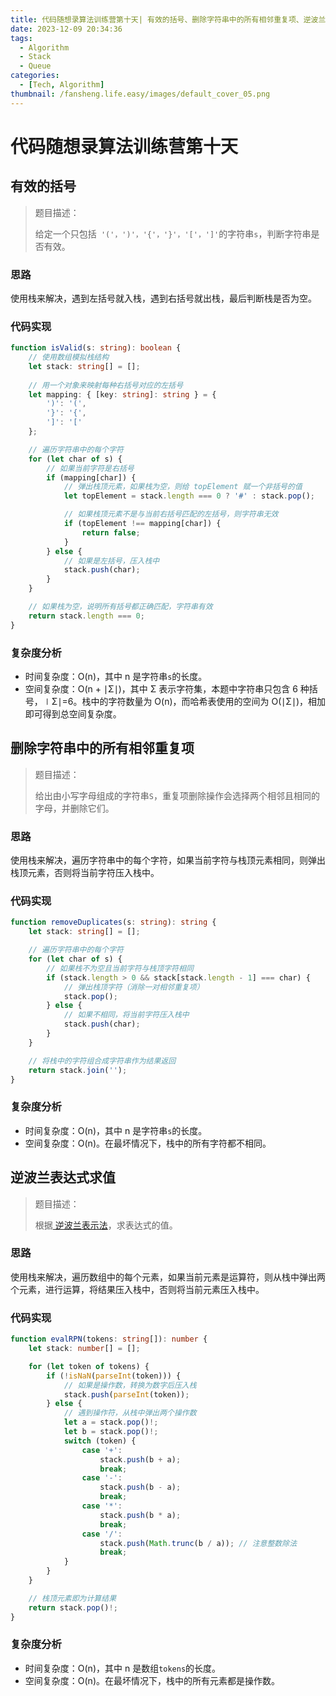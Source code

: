 ```yaml
---
title: 代码随想录算法训练营第十天| 有效的括号、删除字符串中的所有相邻重复项、逆波兰表达式求值
date: 2023-12-09 20:34:36
tags:
  - Algorithm
  - Stack
  - Queue
categories:
  - [Tech, Algorithm]
thumbnail: /fansheng.life.easy/images/default_cover_05.png
---
```


# 代码随想录算法训练营第十天

## 有效的括号

> 题目描述：
> 
> 给定一个只包括` '('，')'，'{'，'}'，'['，']'`的字符串`s`，判断字符串是否有效。

### 思路

使用栈来解决，遇到左括号就入栈，遇到右括号就出栈，最后判断栈是否为空。

### 代码实现

```typescript
function isValid(s: string): boolean {
	// 使用数组模拟栈结构
	let stack: string[] = [];
	
	// 用一个对象来映射每种右括号对应的左括号
	let mapping: { [key: string]: string } = {
		')': '(',
		'}': '{',
		']': '['
	};

	// 遍历字符串中的每个字符
	for (let char of s) {
		// 如果当前字符是右括号
		if (mapping[char]) {
			// 弹出栈顶元素，如果栈为空，则给 topElement 赋一个非括号的值
			let topElement = stack.length === 0 ? '#' : stack.pop();

			// 如果栈顶元素不是与当前右括号匹配的左括号，则字符串无效
			if (topElement !== mapping[char]) {
				return false;
			}
		} else {
			// 如果是左括号，压入栈中
			stack.push(char);
		}
	}

	// 如果栈为空，说明所有括号都正确匹配，字符串有效
	return stack.length === 0;
}
```

### 复杂度分析

+ 时间复杂度：O(n)，其中 n 是字符串`s`的长度。
+ 空间复杂度：O(n + ∣Σ∣)，其中 Σ 表示字符集，本题中字符串只包含 6 种括号，∣Σ∣=6。栈中的字符数量为 O(n)，而哈希表使用的空间为 O(∣Σ∣)，相加即可得到总空间复杂度。

## 删除字符串中的所有相邻重复项

> 题目描述：
> 
> 给出由小写字母组成的字符串`S`，重复项删除操作会选择两个相邻且相同的字母，并删除它们。

### 思路

使用栈来解决，遍历字符串中的每个字符，如果当前字符与栈顶元素相同，则弹出栈顶元素，否则将当前字符压入栈中。

### 代码实现

```typescript
function removeDuplicates(s: string): string {
	let stack: string[] = [];

	// 遍历字符串中的每个字符
	for (let char of s) {
		// 如果栈不为空且当前字符与栈顶字符相同
		if (stack.length > 0 && stack[stack.length - 1] === char) {
			// 弹出栈顶字符（消除一对相邻重复项）
			stack.pop();
		} else {
			// 如果不相同，将当前字符压入栈中
			stack.push(char);
		}
	}

	// 将栈中的字符组合成字符串作为结果返回
	return stack.join('');
}
```

### 复杂度分析

+ 时间复杂度：O(n)，其中 n 是字符串`s`的长度。
+ 空间复杂度：O(n)。在最坏情况下，栈中的所有字符都不相同。

## 逆波兰表达式求值

> 题目描述：
> 
> 根据[ 逆波兰表示法](https://baike.baidu.com/item/逆波兰式/128437)，求表达式的值。

### 思路

使用栈来解决，遍历数组中的每个元素，如果当前元素是运算符，则从栈中弹出两个元素，进行运算，将结果压入栈中，否则将当前元素压入栈中。

### 代码实现

```typescript
function evalRPN(tokens: string[]): number {
	let stack: number[] = [];

	for (let token of tokens) {
		if (!isNaN(parseInt(token))) {
			// 如果是操作数，转换为数字后压入栈
			stack.push(parseInt(token));
		} else {
			// 遇到操作符，从栈中弹出两个操作数
			let a = stack.pop()!;
			let b = stack.pop()!;
			switch (token) {
				case '+':
					stack.push(b + a);
					break;
				case '-':
					stack.push(b - a);
					break;
				case '*':
					stack.push(b * a);
					break;
				case '/':
					stack.push(Math.trunc(b / a)); // 注意整数除法
					break;
			}
		}
	}

	// 栈顶元素即为计算结果
	return stack.pop()!;
}
```

### 复杂度分析

+ 时间复杂度：O(n)，其中 n 是数组`tokens`的长度。
+ 空间复杂度：O(n)。在最坏情况下，栈中的所有元素都是操作数。
